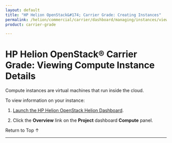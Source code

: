 ```yaml
---
layout: default
title: "HP Helion OpenStack&#174; Carrier Grade: Creating Instances"
permalink: /helion/commercial/carrier/dashboard/managing/instances/view/
product: carrier-grade

---
```

<!--UNDER REVISION-->

<script>

function PageRefresh {
onLoad="window.refresh"
}

PageRefresh();

</script>

<!--
<p style="font-size: small;"> <a href="/helion/commercial/carrier/ga1/install/">&#9664; PREV</a> | <a href="/helion/commercial/carrier/ga1/install-overview/">&#9650; UP</a> | <a href="/helion/commercial/carrier/ga1/">NEXT &#9654;</a></p> 
-->

# HP Helion OpenStack&#174; Carrier Grade: Viewing Compute Instance Details

Compute instances are virtual machines that run inside the cloud.

To view information on your instance:

1. [Launch the HP Helion OpenStack Helion Dashboard](/helion/openstack/carrier/dashboard/login/).

2. Click the **Overview** link on the **Project** dashboard **Compute** panel.


<a href="#top" style="padding:14px 0px 14px 0px; text-decoration: none;"> Return to Top &#8593; </a>


----
